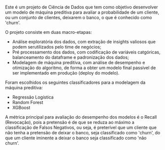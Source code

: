 Este é um projeto de Ciência de Dados que tem como objetivo desenvolver um modelo de máquina preditiva para avaliar a
probabilidade de um cliente, ou um conjunto de clientes, deixarem o banco, o que é conhecido como 'churn'.

O projeto consiste em duas macro-etapas:

* Análise exploratória dos dados, com extração de insights valiosos que podem serutilizados pelo time de negócios;
* Pré processamento dos dados, com codificação de variáveis catgóricas, balanceamento do dataframe e padronização dos dados;
* Modelagem de máquina preditiva, com análise de desempenho e otimização do algoritmo, de forma a obter um modelo
  final passível de ser implementado em produção (deploy do modelo).

Foram escolhidos os seguintes classificadores para a modelagem da máquina preditiva:
* Regressão Logística
* Random Forest
* XGBoost

A métrica principal para avaliação do desempenho dos modelos é o Recall (Revocação), pois a pretensão é de que se reduza ao
máximo a classificação de Falsos Negativos, ou seja, é preterível que um cliente que não tenha a pretensão de deixar o banco,
seja classificado como 'churn', do que um cliente iminente a deixar o banco seja classificado como 'não churn'.
